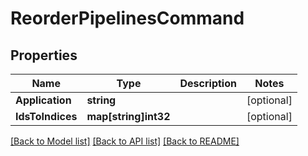 # ReorderPipelinesCommand

## Properties

Name | Type | Description | Notes
------------ | ------------- | ------------- | -------------
**Application** | **string** |  | [optional] 
**IdsToIndices** | **map[string]int32** |  | [optional] 

[[Back to Model list]](../README.md#documentation-for-models) [[Back to API list]](../README.md#documentation-for-api-endpoints) [[Back to README]](../README.md)


